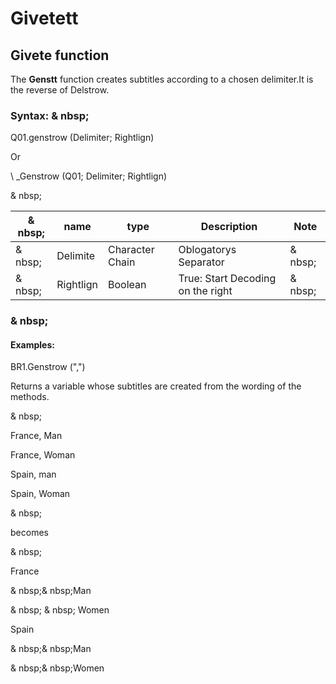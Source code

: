 # Givetett

## Givete function

The **Genstt** function creates subtitles according to a chosen delimiter.It is the reverse of Delstrow.

### Syntax: & nbsp;

Q01.genstrow (Delimiter; Rightlign)

Or

\ _Genstrow (Q01; Delimiter; Rightlign)

& nbsp;

| & nbsp; | **name** | **type** | **Description** | **Note** |
| --- | --- | --- | --- | --- |
| & nbsp; | Delimite | Character Chain | Oblogatorys Separator | & nbsp; |
| & nbsp; | Rightlign | Boolean | True: Start Decoding on the right | & nbsp; |

### & nbsp;

#### Examples:

BR1.Genstrow (",")

Returns a variable whose subtitles are created from the wording of the methods.

& nbsp;

France, Man

France, Woman

Spain, man

Spain, Woman

& nbsp;

becomes

& nbsp;

France

& nbsp;& nbsp;Man

& nbsp; & nbsp; Women

Spain

& nbsp;& nbsp;Man

& nbsp;& nbsp;Women